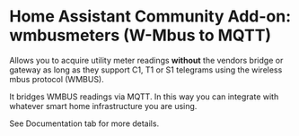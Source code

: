 # Home Assistant Community Add-on: wmbusmeters (W-Mbus to MQTT)

Allows you to acquire utility meter readings **without** the vendors bridge or gateway as long as they support C1, T1 or S1 telegrams using the wireless mbus protocol (WMBUS).

It bridges WMBUS readings via MQTT. In this way you can integrate with whatever smart home infrastructure you are using.

See Documentation tab for more details.